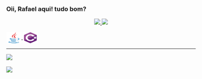 ### Oii, Rafael aqui! tudo bom?

<div align="center">
  <a href="https://github.com/RMerenguel">
  <img height="180em" src="https://github-readme-stats.vercel.app/api?username=RMerenguel&show_icons=true&theme=tokyonight&include_all_commits=true&count_private=true"/>
  <img height="180em" src="https://github-readme-stats.vercel.app/api/top-langs/?username=RMerenguel&layout=compact&langs_count=7&theme=tokyonight"/>
</div>

<div style="display: inline_block"><br>

   <img align="center" alt="" height="30" width="40" src="https://raw.githubusercontent.com/devicons/devicon/master/icons/java/java-original.svg">
   <img align="center" alt="" height="30" width="40" src="https://raw.githubusercontent.com/devicons/devicon/master/icons/csharp/csharp-original.svg">

<hr>

</div>

<div>

  <a href="https://www.instagram.com/rafa.merenguel/" target="_blank"><img src="https://img.shields.io/badge/-Instagram-%23E4405F?style=for-the-badge&logo=instagram&logoColor=white" target="_blank"></a>

  <a href="https://www.linkedin.com/in/rafael-merenguel-70b6a6195/" target="_blank"><img src="https://img.shields.io/badge/-LinkedIn-%230077B5?style=for-the-badge&logo=linkedin&logoColor=white" target="_blank"></a>
</div>
  

